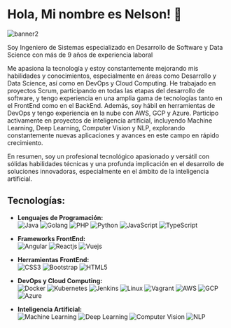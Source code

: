 # Hola, Mi nombre es Nelson! 👋

![banner2](https://github.com/nelsonstos/nelsonstos/assets/10160467/1b662a3b-0904-4e88-90f1-8602bb8b763b)



Soy Ingeniero de Sistemas especializado en Desarrollo de Software y Data Science con más de 9 años de experiencia laboral

Me apasiona la tecnología y estoy constantemente mejorando mis habilidades y conocimientos, especialmente en áreas como Desarrollo y Data Science, así como en DevOps y Cloud Computing. 
He trabajado en proyectos Scrum, participando en todas las etapas del desarrollo de software, y tengo experiencia en una amplia gama de tecnologías tanto en el FrontEnd como en el BackEnd. Además, soy hábil en herramientas de DevOps y tengo experiencia en la nube con AWS, GCP y Azure. 
Participo activamente en proyectos de inteligencia artificial, incluyendo Machine Learning, Deep Learning, Computer Vision y NLP, explorando constantemente nuevas aplicaciones y avances en este campo en rápido crecimiento. 

En resumen, soy un profesional tecnológico apasionado y versátil con sólidas habilidades técnicas y una profunda implicación en el desarrollo de soluciones innovadoras, especialmente en el ámbito de la inteligencia artificial.

## Tecnologías:

- **Lenguajes de Programación:**  
  ![Java](url_a_la_imagen_java) ![Golang](url_a_la_imagen_golang) ![PHP](url_a_la_imagen_php) ![Python](url_a_la_imagen_python) ![JavaScript](url_a_la_imagen_javascript) ![TypeScript](url_a_la_imagen_typescript)

- **Frameworks FrontEnd:**  
  ![Angular](url_a_la_imagen_angular) ![Reactjs](url_a_la_imagen_reactjs) ![Vuejs](url_a_la_imagen_vuejs)

- **Herramientas FrontEnd:**  
  ![CSS3](url_a_la_imagen_css3) ![Bootstrap](url_a_la_imagen_bootstrap) ![HTML5](url_a_la_imagen_html5)

- **DevOps y Cloud Computing:**  
  ![Docker](url_a_la_imagen_docker) ![Kubernetes](url_a_la_imagen_kubernetes) ![Jenkins](url_a_la_imagen_jenkins) ![Linux](url_a_la_imagen_linux) ![Vagrant](url_a_la_imagen_vagrant) ![AWS](url_a_la_imagen_aws) ![GCP](url_a_la_imagen_gcp) ![Azure](url_a_la_imagen_azure)

- **Inteligencia Artificial:**  
  ![Machine Learning](url_a_la_imagen_ml) ![Deep Learning](url_a_la_imagen_dl) ![Computer Vision](url_a_la_imagen_cv) ![NLP](url_a_la_imagen_nlp)

<!--
**nelsonstos/nelsonstos** is a ✨ _special_ ✨ repository because its `README.md` (this file) appears on your GitHub profile.

Here are some ideas to get you started:

- 🔭 I’m currently working on ...
- 🌱 I’m currently learning ...
- 👯 I’m looking to collaborate on ...
- 🤔 I’m looking for help with ...
- 💬 Ask me about ...
- 📫 How to reach me: ...
- 😄 Pronouns: ...
- ⚡ Fun fact: ...
-->
